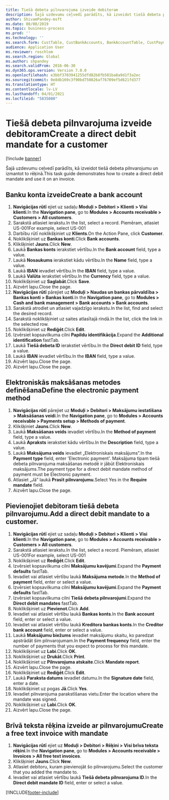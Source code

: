 ```yaml
---
title: Tiešā debeta pilnvarojuma izveide debitoram
description: Šajā uzdevumu ceļvedī parādīts, kā izveidot tiešā debeta pilnvarojumu un izmantot to rēķinā.
author: ShivamPandey-msft
ms.date: 08/08/2019
ms.topic: business-process
ms.prod: ''
ms.technology: ''
ms.search.form: CustTable, CustBankAccounts, BankAccountTable, CustPaymMode, CustDirectDebitMandate, BankAccountTableLookUp, SrsReportViewerForm,  LogisticsAddressCityLookup, CustFreeInvoice, CustTableLookup
audience: Application User
ms.reviewer: roschlom
ms.search.region: Global
ms.author: shpandey
ms.search.validFrom: 2016-06-30
ms.dyn365.ops.version: Version 7.0.0
ms.openlocfilehash: e3bbf3703941255dfd82b8fb501ba8a9d1f3a2ec
ms.sourcegitcommit: 0e8db169c3f90bd750826af76709ef5d621fd377
ms.translationtype: HT
ms.contentlocale: lv-LV
ms.lasthandoff: 04/01/2021
ms.locfileid: "5835080"
---
```

# <a name="create-a-direct-debit-mandate-for-a-customer"></a><span data-ttu-id="3eed9-103">Tiešā debeta pilnvarojuma izveide debitoram</span><span class="sxs-lookup"><span data-stu-id="3eed9-103">Create a direct debit mandate for a customer</span></span>

[!include [banner](../../includes/banner.md)]

<span data-ttu-id="3eed9-104">Šajā uzdevumu ceļvedī parādīts, kā izveidot tiešā debeta pilnvarojumu un izmantot to rēķinā.</span><span class="sxs-lookup"><span data-stu-id="3eed9-104">This task guide demonstrates how to create a direct debit mandate and use it on an invoice.</span></span>


## <a name="create-a-bank-account"></a><span data-ttu-id="3eed9-105">Banku konta izveide</span><span class="sxs-lookup"><span data-stu-id="3eed9-105">Create a bank account</span></span>
1. <span data-ttu-id="3eed9-106">**Navigācijas rūtī** ejiet uz sadaļu **Moduļi > Debitori > Klienti > Visi klienti**.</span><span class="sxs-lookup"><span data-stu-id="3eed9-106">In the **Navigation pane**, go to **Modules > Accounts receivable > Customers > All customers**.</span></span>
2. <span data-ttu-id="3eed9-107">Sarakstā atlasiet ierakstu.</span><span class="sxs-lookup"><span data-stu-id="3eed9-107">In the list, select a record.</span></span> <span data-ttu-id="3eed9-108">Piemēram, atlasiet US-001</span><span class="sxs-lookup"><span data-stu-id="3eed9-108">For example, select US-001</span></span>
3. <span data-ttu-id="3eed9-109">Darbību rūtī noklikšķiniet uz **Klients**.</span><span class="sxs-lookup"><span data-stu-id="3eed9-109">On the Action Pane, click **Customer**.</span></span>
4. <span data-ttu-id="3eed9-110">Noklikšķiniet uz **Bankas konti**.</span><span class="sxs-lookup"><span data-stu-id="3eed9-110">Click **Bank accounts**.</span></span>
5. <span data-ttu-id="3eed9-111">Klikšķiniet **Jauns**.</span><span class="sxs-lookup"><span data-stu-id="3eed9-111">Click **New**.</span></span>
6. <span data-ttu-id="3eed9-112">Laukā **Bankas konts** ierakstiet vērtību.</span><span class="sxs-lookup"><span data-stu-id="3eed9-112">In the **Bank account** field, type a value.</span></span>
7. <span data-ttu-id="3eed9-113">Laukā **Nosaukums** ierakstiet kādu vērtību.</span><span class="sxs-lookup"><span data-stu-id="3eed9-113">In the **Name** field, type a value.</span></span>
8. <span data-ttu-id="3eed9-114">Laukā **IBAN** ievadiet vērtību.</span><span class="sxs-lookup"><span data-stu-id="3eed9-114">In the **IBAN** field, type a value.</span></span>
9. <span data-ttu-id="3eed9-115">Laukā **Valūta** ierakstiet vērtību.</span><span class="sxs-lookup"><span data-stu-id="3eed9-115">In the **Currency** field, type a value.</span></span>
10. <span data-ttu-id="3eed9-116">Noklikšķiniet uz **Saglabāt**.</span><span class="sxs-lookup"><span data-stu-id="3eed9-116">Click **Save**.</span></span>
11. <span data-ttu-id="3eed9-117">Aizvērt lapu.</span><span class="sxs-lookup"><span data-stu-id="3eed9-117">Close the page.</span></span>
12. <span data-ttu-id="3eed9-118">**Navigācijas rūtī** pārejiet uz **Moduļi > Naudas un bankas pārvaldība > Bankas konti > Bankas konti**.</span><span class="sxs-lookup"><span data-stu-id="3eed9-118">In the **Navigation pane**, go to **Modules > Cash and bank management > Bank accounts > Bank accounts**.</span></span>
13. <span data-ttu-id="3eed9-119">Sarakstā atrodiet un atlasiet vajadzīgo ierakstu.</span><span class="sxs-lookup"><span data-stu-id="3eed9-119">In the list, find and select the desired record.</span></span>
14. <span data-ttu-id="3eed9-120">Sarakstā noklikšķiniet uz saites atlasītajā rindā.</span><span class="sxs-lookup"><span data-stu-id="3eed9-120">In the list, click the link in the selected row.</span></span>
15. <span data-ttu-id="3eed9-121">Noklikšķiniet uz **Rediģēt**.</span><span class="sxs-lookup"><span data-stu-id="3eed9-121">Click **Edit**.</span></span>
16. <span data-ttu-id="3eed9-122">Izvērsiet kopsavilkuma cilni **Papildu identifikācija**.</span><span class="sxs-lookup"><span data-stu-id="3eed9-122">Expand the **Additional identification** fastTab.</span></span>
17. <span data-ttu-id="3eed9-123">Laukā **Tiešā debeta ID** ierakstiet vērtību.</span><span class="sxs-lookup"><span data-stu-id="3eed9-123">In the **Direct debit ID** field, type a value.</span></span>
18. <span data-ttu-id="3eed9-124">Laukā **IBAN** ievadiet vērtību.</span><span class="sxs-lookup"><span data-stu-id="3eed9-124">In the **IBAN** field, type a value.</span></span>
19. <span data-ttu-id="3eed9-125">Aizvērt lapu.</span><span class="sxs-lookup"><span data-stu-id="3eed9-125">Close the page.</span></span>
20. <span data-ttu-id="3eed9-126">Aizvērt lapu.</span><span class="sxs-lookup"><span data-stu-id="3eed9-126">Close the page.</span></span>

## <a name="define-the-electronic-payment-method"></a><span data-ttu-id="3eed9-127">Elektroniskās maksāšanas metodes definēšana</span><span class="sxs-lookup"><span data-stu-id="3eed9-127">Define the electronic payment method</span></span>
1. <span data-ttu-id="3eed9-128">**Navigācijas rūtī** pārejiet uz **Moduļi > Debitori > Maksājumu iestatīšana > Maksāšanas veidi**.</span><span class="sxs-lookup"><span data-stu-id="3eed9-128">In the **Navigation pane**, go to **Modules > Accounts receivable > Payments setup > Methods of payment**.</span></span>
2. <span data-ttu-id="3eed9-129">Klikšķiniet **Jauns**.</span><span class="sxs-lookup"><span data-stu-id="3eed9-129">Click **New**.</span></span>
3. <span data-ttu-id="3eed9-130">Laukā **Maksāšanas veids** ievadiet vērtību.</span><span class="sxs-lookup"><span data-stu-id="3eed9-130">In the **Method of payment** field, type a value.</span></span>
4. <span data-ttu-id="3eed9-131">Laukā **Apraksts** ierakstiet kādu vērtību.</span><span class="sxs-lookup"><span data-stu-id="3eed9-131">In the **Description** field, type a value.</span></span>
5. <span data-ttu-id="3eed9-132">Laukā **Maksājuma veids** ievadiet „Elektroniskais maksājums”.</span><span class="sxs-lookup"><span data-stu-id="3eed9-132">In the **Payment type** field, enter 'Electronic payment'.</span></span> <span data-ttu-id="3eed9-133">Maksājuma tipam tiešā debeta pilnvarojuma maksāšanas metodē ir jābūt Elektroniskais maksājums.</span><span class="sxs-lookup"><span data-stu-id="3eed9-133">The payment type for a direct debit mandate method of payment must be Electronic payment.</span></span>
6. <span data-ttu-id="3eed9-134">Atlasiet „Jā” laukā **Prasīt pilnvarojumu**.</span><span class="sxs-lookup"><span data-stu-id="3eed9-134">Select Yes in the **Require mandate** field.</span></span>
7. <span data-ttu-id="3eed9-135">Aizvērt lapu.</span><span class="sxs-lookup"><span data-stu-id="3eed9-135">Close the page.</span></span>

## <a name="add-a-direct-debit-mandate-to-a-customer"></a><span data-ttu-id="3eed9-136">Pievienojiet debitoram tiešā debeta pilnvarojumu.</span><span class="sxs-lookup"><span data-stu-id="3eed9-136">Add a direct debit mandate to a customer.</span></span>
1. <span data-ttu-id="3eed9-137">**Navigācijas rūtī** ejiet uz sadaļu **Moduļi > Debitori > Klienti > Visi klienti**.</span><span class="sxs-lookup"><span data-stu-id="3eed9-137">In the **Navigation pane**, go to **Modules > Accounts receivable > Customers > All customers**.</span></span>
2. <span data-ttu-id="3eed9-138">Sarakstā atlasiet ierakstu.</span><span class="sxs-lookup"><span data-stu-id="3eed9-138">In the list, select a record.</span></span> <span data-ttu-id="3eed9-139">Piemēram, atlasiet US-001</span><span class="sxs-lookup"><span data-stu-id="3eed9-139">For example, select US-001</span></span>
3. <span data-ttu-id="3eed9-140">Noklikšķiniet uz **Rediģēt**.</span><span class="sxs-lookup"><span data-stu-id="3eed9-140">Click **Edit**.</span></span>
4. <span data-ttu-id="3eed9-141">Izvērsiet kopsavilkuma cilni **Maksājumu kavējumi**.</span><span class="sxs-lookup"><span data-stu-id="3eed9-141">Expand the **Payment defaults** fastTab.</span></span>
5. <span data-ttu-id="3eed9-142">Ievadiet vai atlasiet vērtību laukā **Maksājuma metode**.</span><span class="sxs-lookup"><span data-stu-id="3eed9-142">In the **Method of payment** field, enter or select a value.</span></span>
6. <span data-ttu-id="3eed9-143">Izvērsiet kopsavilkuma cilni **Maksājumu kavējumi**.</span><span class="sxs-lookup"><span data-stu-id="3eed9-143">Expand the **Payment defaults** fastTab.</span></span>
7. <span data-ttu-id="3eed9-144">Izvērsiet kopsavilkuma cilni **Tiešā debeta pilnvarojumi**.</span><span class="sxs-lookup"><span data-stu-id="3eed9-144">Expand the **Direct debit mandates** fastTab.</span></span>
8. <span data-ttu-id="3eed9-145">Noklikšķiniet uz **Pievienot**.</span><span class="sxs-lookup"><span data-stu-id="3eed9-145">Click **Add**.</span></span>
9. <span data-ttu-id="3eed9-146">Ievadiet vai atlasiet vērtību laukā **Bankas konts**.</span><span class="sxs-lookup"><span data-stu-id="3eed9-146">In the **Bank account** field, enter or select a value.</span></span>
10. <span data-ttu-id="3eed9-147">Ievadiet vai atlasiet vērtību laukā **Kreditora bankas konts**.</span><span class="sxs-lookup"><span data-stu-id="3eed9-147">In the **Creditor bank account** field, enter or select a value.</span></span>
11. <span data-ttu-id="3eed9-148">Laukā **Maksājumu biežums** ievadiet maksājumu skaitu, ko paredzat apstrādāt šim pilnvarojumam.</span><span class="sxs-lookup"><span data-stu-id="3eed9-148">In the **Payment frequency** field, enter the number of payments that you expect to process for this mandate.</span></span>
12. <span data-ttu-id="3eed9-149">Noklikšķiniet uz **Labi**.</span><span class="sxs-lookup"><span data-stu-id="3eed9-149">Click **OK**.</span></span>
13. <span data-ttu-id="3eed9-150">Noklikšķiniet uz **Drukāt**.</span><span class="sxs-lookup"><span data-stu-id="3eed9-150">Click **Print**.</span></span>
14. <span data-ttu-id="3eed9-151">Noklikšķiniet uz **Pilnvarojuma atskaite**.</span><span class="sxs-lookup"><span data-stu-id="3eed9-151">Click **Mandate report**.</span></span>
15. <span data-ttu-id="3eed9-152">Aizvērt lapu.</span><span class="sxs-lookup"><span data-stu-id="3eed9-152">Close the page.</span></span>
16. <span data-ttu-id="3eed9-153">Noklikšķiniet uz **Rediģēt**.</span><span class="sxs-lookup"><span data-stu-id="3eed9-153">Click **Edit**.</span></span>
17. <span data-ttu-id="3eed9-154">Laukā **Paraksta datums** ievadiet datumu.</span><span class="sxs-lookup"><span data-stu-id="3eed9-154">In the **Signature date** field, enter a date.</span></span>
18. <span data-ttu-id="3eed9-155">Noklikšķiniet uz pogas **Jā**.</span><span class="sxs-lookup"><span data-stu-id="3eed9-155">Click **Yes**.</span></span>
19. <span data-ttu-id="3eed9-156">Ievadiet pilnvarojuma parakstīšanas vietu.</span><span class="sxs-lookup"><span data-stu-id="3eed9-156">Enter the location where the mandate was signed.</span></span>
20. <span data-ttu-id="3eed9-157">Noklikšķiniet uz **Labi**.</span><span class="sxs-lookup"><span data-stu-id="3eed9-157">Click **OK**.</span></span>
21. <span data-ttu-id="3eed9-158">Aizvērt lapu.</span><span class="sxs-lookup"><span data-stu-id="3eed9-158">Close the page.</span></span>

## <a name="create-a-free-text-invoice-with-mandate"></a><span data-ttu-id="3eed9-159">Brīvā teksta rēķina izveide ar pilnvarojumu</span><span class="sxs-lookup"><span data-stu-id="3eed9-159">Create a free text invoice with mandate</span></span>
1. <span data-ttu-id="3eed9-160">**Navigācijas rūtī** ejiet uz **Moduļi > Debitori > Rēķini > Visi brīva teksta rēķini**.</span><span class="sxs-lookup"><span data-stu-id="3eed9-160">In the **Navigation pane**, go to **Modules > Accounts receivable > Invoices > All free text invoices**.</span></span>
2. <span data-ttu-id="3eed9-161">Klikšķiniet **Jauns**.</span><span class="sxs-lookup"><span data-stu-id="3eed9-161">Click **New**.</span></span>
3. <span data-ttu-id="3eed9-162">Atlasiet debitoru, kuram pievienojāt šo pilnvarojumu.</span><span class="sxs-lookup"><span data-stu-id="3eed9-162">Select the customer that you added the mandate to.</span></span>
4. <span data-ttu-id="3eed9-163">Ievadiet vai atlasiet vērtību laukā **Tiešā debeta pilnvarojuma ID**.</span><span class="sxs-lookup"><span data-stu-id="3eed9-163">In the **Direct debit mandate ID** field, enter or select a value.</span></span>



[!INCLUDE[footer-include](../../../includes/footer-banner.md)]